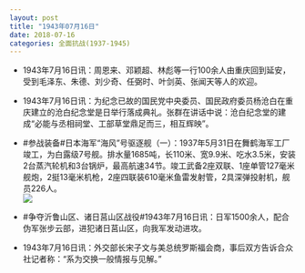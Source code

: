 ```yaml
---
layout: post
title: "1943年07月16日"
date: 2018-07-16
categories: 全面抗战(1937-1945)
---
```


<meta name="referrer" content="no-referrer" />

- 1943年7月16日讯：周恩来、邓颖超、林彪等一行100余人由重庆回到延安，受到毛泽东、朱德、刘少奇、任弼时、叶剑英、张闻天等人的欢迎。 

- 1943年7月16日讯：为纪念已故的国民党中央委员、国民政府委员杨沧白在重庆建立的沧白纪念堂是日举行落成典礼。张群在讲话中说：沧白纪念堂的建成“必能与丞相祠堂、工部草堂鼎足而三，相互辉映”。 

- #参战装备#日本海军“海风”号驱逐舰（一）：1937年5月31日在舞鹤海军工厂竣工，为白露级7号舰。排水量1685吨，长110米、宽9.9米、吃水3.5米，安装2台蒸汽轮机和3台锅炉，最高航速34节。竣工武备2座双联、1座单管127毫米舰炮，2挺13毫米机枪，2座四联装610毫米鱼雷发射管，2具深弹投射机，舰员226人。 <br/><img src="https://wx3.sinaimg.cn/large/aca367d8ly1ftbh1qym0wj20dw0ec41h.jpg" />

- #争夺沂鲁山区、诸日莒山区战役#1943年7月16日讯：日军1500余人，配合伪军张步云部，进犯诸日莒山区，向我军发动进攻。 

- 1943年7月16日讯：外交部长宋子文与美总统罗斯福会商，事后双方告诉合众社记者称：“系为交换一般情报与见解。” 

